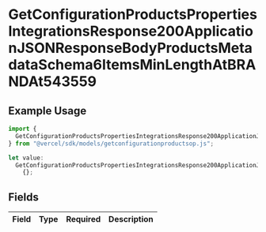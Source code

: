 # GetConfigurationProductsPropertiesIntegrationsResponse200ApplicationJSONResponseBodyProductsMetadataSchema6ItemsMinLengthAtBRANDAt543559

## Example Usage

```typescript
import {
  GetConfigurationProductsPropertiesIntegrationsResponse200ApplicationJSONResponseBodyProductsMetadataSchema6ItemsMinLengthAtBRANDAt543559,
} from "@vercel/sdk/models/getconfigurationproductsop.js";

let value:
  GetConfigurationProductsPropertiesIntegrationsResponse200ApplicationJSONResponseBodyProductsMetadataSchema6ItemsMinLengthAtBRANDAt543559 =
    {};
```

## Fields

| Field       | Type        | Required    | Description |
| ----------- | ----------- | ----------- | ----------- |